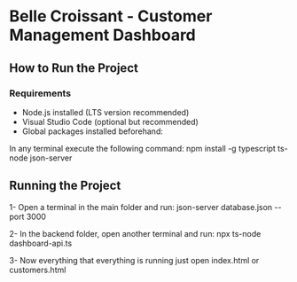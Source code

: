 # Belle Croissant - Customer Management Dashboard

## How to Run the Project

###  Requirements

- Node.js installed (LTS version recommended)
- Visual Studio Code (optional but recommended)
- Global packages installed beforehand:
  
In any terminal execute the following command:
  npm install -g typescript ts-node json-server


## Running the Project

1- Open a terminal in the main folder and run:
json-server database.json --port 3000

2- In the backend folder, open another terminal and run:
npx ts-node dashboard-api.ts

3- Now everything that everything is running just open index.html or customers.html